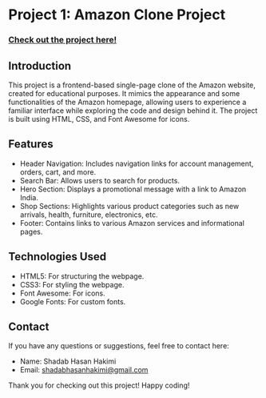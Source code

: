 # Project 1: Amazon Clone Project
### [Check out the project here!](https://github.com/user-attachments/assets/a379a7b9-f5ba-4501-806c-0ed4e1950ab6)


## Introduction
This project is a frontend-based single-page clone of the Amazon website, created for educational purposes. It mimics the appearance and some functionalities of the Amazon homepage, allowing users to experience a familiar interface while exploring the code and design behind it. The project is built using HTML, CSS, and Font Awesome for icons.

## Features
- Header Navigation: Includes navigation links for account management, orders, cart, and more.
- Search Bar: Allows users to search for products.
- Hero Section: Displays a promotional message with a link to Amazon India.
- Shop Sections: Highlights various product categories such as new arrivals, health, furniture, electronics, etc.
- Footer: Contains links to various Amazon services and informational pages.

## Technologies Used
- HTML5: For structuring the webpage.
- CSS3: For styling the webpage.
- Font Awesome: For icons.
- Google Fonts: For custom fonts.

## Contact
If you have any questions or suggestions, feel free to contact here:

- Name: Shadab Hasan Hakimi
- Email: shadabhasanhakimi@gmail.com

Thank you for checking out this project! Happy coding!
